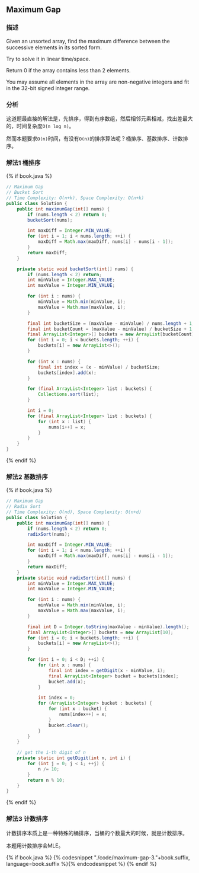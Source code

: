## Maximum Gap

### 描述

Given an unsorted array, find the maximum difference between the successive elements in its sorted form.

Try to solve it in linear time/space.

Return 0 if the array contains less than 2 elements.

You may assume all elements in the array are non-negative integers and fit in the 32-bit signed integer range.


### 分析

这道题最直接的解法是，先排序，得到有序数组，然后相邻元素相减，找出差最大的，时间复杂度`O(n log n)`。

然而本题要求`O(n)`时间，有没有`O(n)`的排序算法呢？桶排序、基数排序、计数排序。


### 解法1 桶排序

{% if book.java %}
```java
// Maximum Gap
// Bucket Sort
// Time Complexity: O(n+k), Space Complexity: O(n+k)
public class Solution {
    public int maximumGap(int[] nums) {
        if (nums.length < 2) return 0;
        bucketSort(nums);

        int maxDiff = Integer.MIN_VALUE;
        for (int i = 1; i < nums.length; ++i) {
            maxDiff = Math.max(maxDiff, nums[i] - nums[i - 1]);
        }
        return maxDiff;
    }

    private static void bucketSort(int[] nums) {
        if (nums.length < 2) return;
        int minValue = Integer.MAX_VALUE;
        int maxValue = Integer.MIN_VALUE;

        for (int i : nums) {
            minValue = Math.min(minValue, i);
            maxValue = Math.max(maxValue, i);
        }

        final int bucketSize = (maxValue - minValue) / nums.length + 1;
        final int bucketCount = (maxValue - minValue) / bucketSize + 1;
        final ArrayList<Integer>[] buckets = new ArrayList[bucketCount];
        for (int i = 0; i < buckets.length; ++i) {
            buckets[i] = new ArrayList<>();
        }

        for (int x : nums) {
            final int index = (x - minValue) / bucketSize;
            buckets[index].add(x);
        }

        for (final ArrayList<Integer> list : buckets) {
            Collections.sort(list);
        }

        int i = 0;
        for (final ArrayList<Integer> list : buckets) {
            for (int x : list) {
                nums[i++] = x;
            }
        }
    }
}
```
{% endif %}


### 解法2 基数排序

{% if book.java %}
```java
// Maximum Gap
// Radix Sort
// Time Complexity: O(nd), Space Complexity: O(n+d)
public class Solution {
    public int maximumGap(int[] nums) {
        if (nums.length < 2) return 0;
        radixSort(nums);

        int maxDiff = Integer.MIN_VALUE;
        for (int i = 1; i < nums.length; ++i) {
            maxDiff = Math.max(maxDiff, nums[i] - nums[i - 1]);
        }
        return maxDiff;
    }
    private static void radixSort(int[] nums) {
        int minValue = Integer.MAX_VALUE;
        int maxValue = Integer.MIN_VALUE;

        for (int i : nums) {
            minValue = Math.min(minValue, i);
            maxValue = Math.max(maxValue, i);
        }

        final int D = Integer.toString(maxValue - minValue).length();
        final ArrayList<Integer>[] buckets = new ArrayList[10];
        for (int i = 0; i < buckets.length; ++i) {
            buckets[i] = new ArrayList<>();
        }

        for (int i = 0; i < D; ++i) {
            for (int x : nums) {
                final int index = getDigit(x - minValue, i);
                final ArrayList<Integer> bucket = buckets[index];
                bucket.add(x);
            }

            int index = 0;
            for (ArrayList<Integer> bucket : buckets) {
                for (int x : bucket) {
                    nums[index++] = x;
                }
                bucket.clear();
            }
        }
    }

    // get the i-th digit of n
    private static int getDigit(int n, int i) {
        for (int j = 0; j < i; ++j) {
            n /= 10;
        }
        return n % 10;
    }
}
```
{% endif %}


### 解法3 计数排序

计数排序本质上是一种特殊的桶排序，当桶的个数最大的时候，就是计数排序。

本题用计数排序会MLE。

{% if book.java %}
{% codesnippet "./code/maximum-gap-3."+book.suffix, language=book.suffix %}{% endcodesnippet %}
{% endif %}
